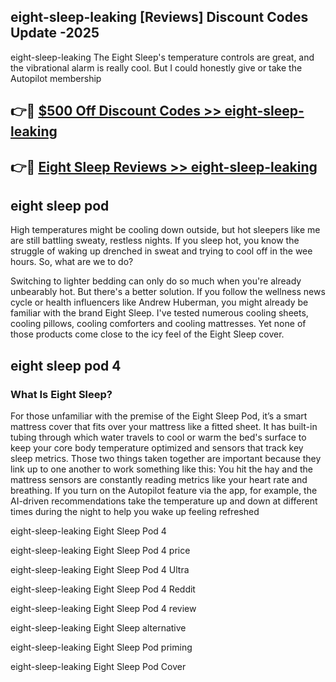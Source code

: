 ## eight-sleep-leaking [Reviews​] Discount Codes Update -2025

eight-sleep-leaking The Eight Sleep's temperature controls are great, and the vibrational alarm is really cool. But I could honestly give or take the Autopilot membership

## 👉🔴 [$500 Off Discount Codes >> eight-sleep-leaking](http://download.freeplayer.one?title=eight-sleep-leaking&ref=18-ES)

## 👉🔴 [Eight Sleep Reviews >> eight-sleep-leaking](http://download.freeplayer.one?title=eight-sleep-leaking&ref=18-ES)

## eight sleep pod

High temperatures might be cooling down outside, but hot sleepers like me are still battling sweaty, restless nights. If you sleep hot, you know the struggle of waking up drenched in sweat and trying to cool off in the wee hours. So, what are we to do?

Switching to lighter bedding can only do so much when you're already unbearably hot. But there's a better solution. If you follow the wellness news cycle or health influencers like Andrew Huberman, you might already be familiar with the brand Eight Sleep. I've tested numerous cooling sheets, cooling pillows, cooling comforters and cooling mattresses. Yet none of those products come close to the icy feel of the Eight Sleep cover.

## eight sleep pod 4

### What Is Eight Sleep?

For those unfamiliar with the premise of the Eight Sleep Pod, it’s a smart mattress cover that fits over your mattress like a fitted sheet. It has built-in tubing through which water travels to cool or warm the bed's surface to keep your core body temperature optimized and sensors that track key sleep metrics. Those two things taken together are important because they link up to one another to work something like this: You hit the hay and the mattress sensors are constantly reading metrics like your heart rate and breathing. If you turn on the Autopilot feature via the app, for example, the AI-driven recommendations take the temperature up and down at different times during the night to help you wake up feeling refreshed

eight-sleep-leaking Eight Sleep Pod 4

eight-sleep-leaking Eight Sleep Pod 4 price

eight-sleep-leaking Eight Sleep Pod 4 Ultra

eight-sleep-leaking Eight Sleep Pod 4 Reddit

eight-sleep-leaking Eight Sleep Pod 4 review

eight-sleep-leaking Eight Sleep alternative

eight-sleep-leaking Eight Sleep Pod priming

eight-sleep-leaking Eight Sleep Pod Cover